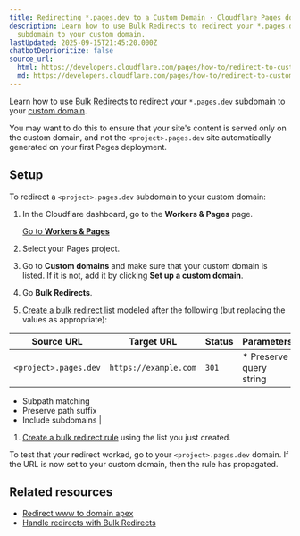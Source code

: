 ```yaml
---
title: Redirecting *.pages.dev to a Custom Domain · Cloudflare Pages docs
description: Learn how to use Bulk Redirects to redirect your *.pages.dev
  subdomain to your custom domain.
lastUpdated: 2025-09-15T21:45:20.000Z
chatbotDeprioritize: false
source_url:
  html: https://developers.cloudflare.com/pages/how-to/redirect-to-custom-domain/
  md: https://developers.cloudflare.com/pages/how-to/redirect-to-custom-domain/index.md
---
```


Learn how to use [Bulk Redirects](https://developers.cloudflare.com/rules/url-forwarding/bulk-redirects/) to redirect your `*.pages.dev` subdomain to your [custom domain](https://developers.cloudflare.com/pages/configuration/custom-domains/).

You may want to do this to ensure that your site's content is served only on the custom domain, and not the `<project>.pages.dev` site automatically generated on your first Pages deployment.

## Setup

To redirect a `<project>.pages.dev` subdomain to your custom domain:

1. In the Cloudflare dashboard, go to the **Workers & Pages** page.

   [Go to **Workers & Pages**](https://dash.cloudflare.com/?to=/:account/workers-and-pages)

2. Select your Pages project.

3. Go to **Custom domains** and make sure that your custom domain is listed. If it is not, add it by clicking **Set up a custom domain**.

4. Go **Bulk Redirects**.

5. [Create a bulk redirect list](https://developers.cloudflare.com/rules/url-forwarding/bulk-redirects/create-dashboard/#1-create-a-bulk-redirect-list) modeled after the following (but replacing the values as appropriate):

| Source URL | Target URL | Status | Parameters |
| - | - | - | - |
| `<project>.pages.dev` | `https://example.com` | `301` | * Preserve query string
* Subpath matching
* Preserve path suffix
* Include subdomains |

1. [Create a bulk redirect rule](https://developers.cloudflare.com/rules/url-forwarding/bulk-redirects/create-dashboard/#2-create-a-bulk-redirect-rule) using the list you just created.

To test that your redirect worked, go to your `<project>.pages.dev` domain. If the URL is now set to your custom domain, then the rule has propagated.

## Related resources

* [Redirect www to domain apex](https://developers.cloudflare.com/pages/how-to/www-redirect/)
* [Handle redirects with Bulk Redirects](https://developers.cloudflare.com/rules/url-forwarding/bulk-redirects/)
